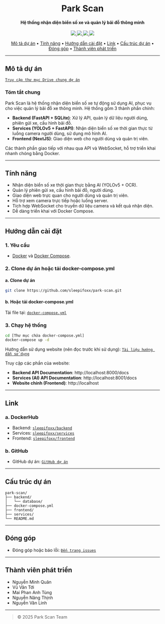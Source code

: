 
<h1 align="center">
  Park Scan
</h1>

<h4 align="center">Hệ thống nhận diện biển số xe và quản lý bãi đỗ thông minh</h4>

<p align="center">
  <a href="https://github.com/sleepifoxx/park-scan">
    <img src="https://img.shields.io/badge/GitHub-%23121011.svg?logo=github&logoColor=white">
  </a>
  <a href="https://hub.docker.com/r/sleepifoxx/backend">
    <img src="https://img.shields.io/badge/backend-docker-blue?logo=docker">
  </a>
  <a href="https://hub.docker.com/r/sleepifoxx/services">
    <img src="https://img.shields.io/badge/services-docker-blue?logo=docker">
  </a>
  <a href="https://hub.docker.com/r/sleepifoxx/frontend">
    <img src="https://img.shields.io/badge/frontend-docker-blue?logo=docker">
  </a>
</p>

<p align="center">
  <a href="#mô-tả-dự-án"> Mô tả dự án</a> •
  <a href="#tính-năng">Tính năng</a> •
  <a href="#hướng-dẫn-cài-đặt">Hướng dẫn cài đặt</a> •
  <a href="#link">Link</a> •
  <a href="#cấu-trúc-dự-án">Cấu trúc dự án</a> •
  <a href="#đóng-góp">Đóng góp</a> •
  <a href="#thành-viên-phát-triển">Thành viên phát triển</a>
</p>

---

## Mô tả dự án

[`Truy cập thư mục Drive chung dự án`](https://drive.google.com/drive/folders/1da-UDeKuevoj0gaFQTeX-L56_8uN1YkI?usp=sharing)

### Tóm tắt chung

Park Scan là hệ thống nhận diện biển số xe tự động sử dụng AI, phục vụ cho việc quản lý bãi đỗ xe thông minh. Hệ thống gồm 3 thành phần chính:
- **Backend (FastAPI + SQLite)**: Xử lý API, quản lý dữ liệu người dùng, phiên gửi xe, cấu hình bãi đỗ.
- **Services (YOLOv5 + FastAPI)**: Nhận diện biển số xe thời gian thực từ luồng camera người dùng, sử dụng mô hình AI.
- **Frontend (NextJS)**: Giao diện web cho người dùng và quản trị viên.

Các thành phần giao tiếp với nhau qua API và WebSocket, hỗ trợ triển khai nhanh chóng bằng Docker.

---

## Tính năng

- Nhận diện biển số xe thời gian thực bằng AI (YOLOv5 + OCR).
- Quản lý phiên gửi xe, cấu hình bãi đỗ, người dùng.
- Giao diện web trực quan cho người dùng và quản trị viên.
- Hỗ trợ xem camera trực tiếp hoặc luồng server.
- Tích hợp WebSocket cho truyền dữ liệu camera và kết quả nhận diện.
- Dễ dàng triển khai với Docker Compose.

---

## Hướng dẫn cài đặt

### 1. Yêu cầu

- [Docker](https://www.docker.com/products/docker-desktop) và [Docker Compose](https://docs.docker.com/compose/).

### 2. Clone dự án hoặc tải docker-compose.yml

#### a. Clone dự án

```bash
git clone https://github.com/sleepifoxx/park-scan.git
```

#### b. Hoặc tải docker-compose.yml  
Tải file tại: [`docker-compose.yml`](https://drive.google.com/file/d/1D7Tcf5bOrvLEVL3_4mv9FzQB_Xj51Gj2/view?usp=sharing)

### 3. Chạy hệ thống

```bash
cd [Thư mục chứa docker-compose.yml]
docker-compose up -d
```
Hướng dẫn sử dụng website (nên đọc trước khi sử dụng): [`Tài liệu hướng dẫn sử dụng`]() 

Truy cập các phần của website:
- **Backend API Documentation**: http://localhost:8000/docs
- **Services (AI) API Documentation**: http://localhost:8001/docs
- **Website chính (Frontend)**: http://localhost

---

## Link
### a. DockerHub
- Backend: [`sleepifoxx/backend`](https://hub.docker.com/r/sleepifoxx/backend)
- Services: [`sleepifoxx/services`](https://hub.docker.com/r/sleepifoxx/services)
- Frontend: [`sleepifoxx/frontend`](https://hub.docker.com/r/sleepifoxx/frontend)
### b. GitHub
- GitHub dự án: [`GitHub dự án`](https://github.com/sleepifoxx/park-scan)
---

## Cấu trúc dự án

```
park-scan/
├── backend/
│   └── database/
├── docker-compose.yml
├── frontend/
├── services/
└── README.md
```
---
## Đóng góp
- Đóng góp hoặc báo lỗi: [`Đến trang issues`](https://github.com/sleepifoxx/park-scan/issues)
---

## Thành viên phát triển
- Nguyễn Minh Quân
- Vũ Văn Tới
- Mai Phan Anh Tùng
- Nguyễn Năng Thịnh
- Nguyễn Văn Linh
---
> © 2025 Park Scan Team
